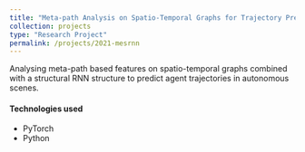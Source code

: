```yaml
---
title: "Meta-path Analysis on Spatio-Temporal Graphs for Trajectory Prediction"
collection: projects
type: "Research Project"
permalink: /projects/2021-mesrnn
---
```


Analysing meta-path based features on spatio-temporal graphs combined with a structural RNN structure to predict agent trajectories in autonomous scenes. 

#### Technologies used
* PyTorch
* Python

